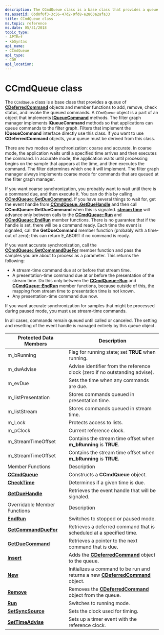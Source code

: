 ```yaml
---
description: The CCmdQueue class is a base class that provides a queue of CDeferredCommand objects and member functions to add, remove, check status, and invoke the queued commands.
ms.assetid: 6bd0f0f3-3c56-47d2-9fd8-e2863a2afa33
title: CCmdQueue class
ms.topic: reference
ms.date: 05/31/2018
topic_type: 
- APIRef
- kbSyntax
api_name: 
- CCmdQueue
api_type: 
- COM
api_location: 
---
```


# CCmdQueue class

The `CCmdQueue` class is a base class that provides a queue of [**CDeferredCommand**](cdeferredcommand.md) objects and member functions to add, remove, check status, and invoke the queued commands. A `CCmdQueue` object is a part of an object that implements [**IQueueCommand**](/windows/desktop/api/Control/nn-control-iqueuecommand) methods. The filter graph manager implements **IQueueCommand** methods so that applications can queue commands to the filter graph. Filters that implement the **IQueueCommand** interface directly use this class. If you want to use **CDeferredCommand** objects, your queue must be derived from this class.

There are two modes of synchronization: coarse and accurate. In coarse mode, the application waits until a specified time arrives and then executes the command. In accurate mode, the application waits until processing begins on the sample that appears at the time, and then executes the command. The filter determines which one it will implement. The filter graph manager always implements coarse mode for commands that are queued at the filter graph manager.

If you want coarse synchronization, you probably want to wait until there is a command due, and then execute it. You can do this by calling [**CCmdQueue::GetDueCommand**](ccmdqueue-getduecommand.md). If you have several things to wait for, get the event handle from [**CCmdQueue::GetDueHandle**](ccmdqueue-getduehandle.md) and then call **CCmdQueue::GetDueCommand** when this is signaled. [**stream time**](stream-time.md) will advance only between calls to the [**CCmdQueue::Run**](ccmdqueue-run.md) and [**CCmdQueue::EndRun**](ccmdqueue-endrun.md) member functions. There is no guarantee that if the handle is set, there will be a command ready. Each time the event is signaled, call the **GetDueCommand** member function (probably with a time-out of zero); this can return E\_ABORT if no command is ready.

If you want accurate synchronization, call the [**CCmdQueue::GetCommandDueFor**](ccmdqueue-getcommandduefor.md) member function and pass the samples you are about to process as a parameter. This returns the following:

-   A stream-time command due at or before that stream time.
-   A presentation-time command due at or before the presentation of the stream time. Do this only between the [**CCmdQueue::Run**](ccmdqueue-run.md) and [**CCmdQueue::EndRun**](ccmdqueue-endrun.md) member functions, because outside of this, the mapping from stream time to presentation time is not known.
-   Any presentation-time command due now.

If you want accurate synchronization for samples that might be processed during paused mode, you must use stream-time commands.

In all cases, commands remain queued until called or canceled. The setting and resetting of the event handle is managed entirely by this queue object.



| Protected Data Members                                 | Description                                                                                            |
|--------------------------------------------------------|--------------------------------------------------------------------------------------------------------|
| m\_bRunning                                            | Flag for running state; set **TRUE** when running.                                                     |
| m\_dwAdvise                                            | Advise identifier from the reference clock (zero if no outstanding advise).                            |
| m\_evDue                                               | Sets the time when any commands are due.                                                               |
| m\_listPresentation                                    | Stores commands queued in presentation time.                                                           |
| m\_listStream                                          | Stores commands queued in stream time.                                                                 |
| m\_Lock                                                | Protects access to lists.                                                                              |
| m\_pClock                                              | Current reference clock.                                                                               |
| m\_StreamTimeOffset                                    | Contains the stream time offset when **m\_bRunning** is **TRUE**.                                      |
| m\_StreamTimeOffset                                    | Contains the stream time offset when **m\_bRunning** is **TRUE**.                                      |
| Member Functions                                       | Description                                                                                            |
| [**CCmdQueue**](ccmdqueue-ccmdqueue.md)               | Constructs a **CCmdQueue** object.                                                                     |
| [**CheckTime**](ccmdqueue-checktime.md)               | Determines if a given time is due.                                                                     |
| [**GetDueHandle**](ccmdqueue-getduehandle.md)         | Retrieves the event handle that will be signaled.                                                      |
| Overridable Member Functions                           | Description                                                                                            |
| [**EndRun**](ccmdqueue-endrun.md)                     | Switches to stopped or paused mode.                                                                    |
| [**GetCommandDueFor**](ccmdqueue-getcommandduefor.md) | Retrieves a deferred command that is scheduled at a specified time.                                    |
| [**GetDueCommand**](ccmdqueue-getduecommand.md)       | Retrieves a pointer to the next command that is due.                                                   |
| [**Insert**](ccmdqueue-insert.md)                     | Adds the [**CDeferredCommand**](cdeferredcommand.md) object to the queue.                             |
| [**New**](ccmdqueue-new.md)                           | Initializes a command to be run and returns a new [**CDeferredCommand**](cdeferredcommand.md) object. |
| [**Remove**](ccmdqueue-remove.md)                     | Removes the [**CDeferredCommand**](cdeferredcommand.md) object from the queue.                        |
| [**Run**](ccmdqueue-run.md)                           | Switches to running mode.                                                                              |
| [**SetSyncSource**](ccmdqueue-setsyncsource.md)       | Sets the clock used for timing.                                                                        |
| [**SetTimeAdvise**](ccmdqueue-settimeadvise.md)       | Sets up a timer event with the reference clock.                                                        |



 

 

 



